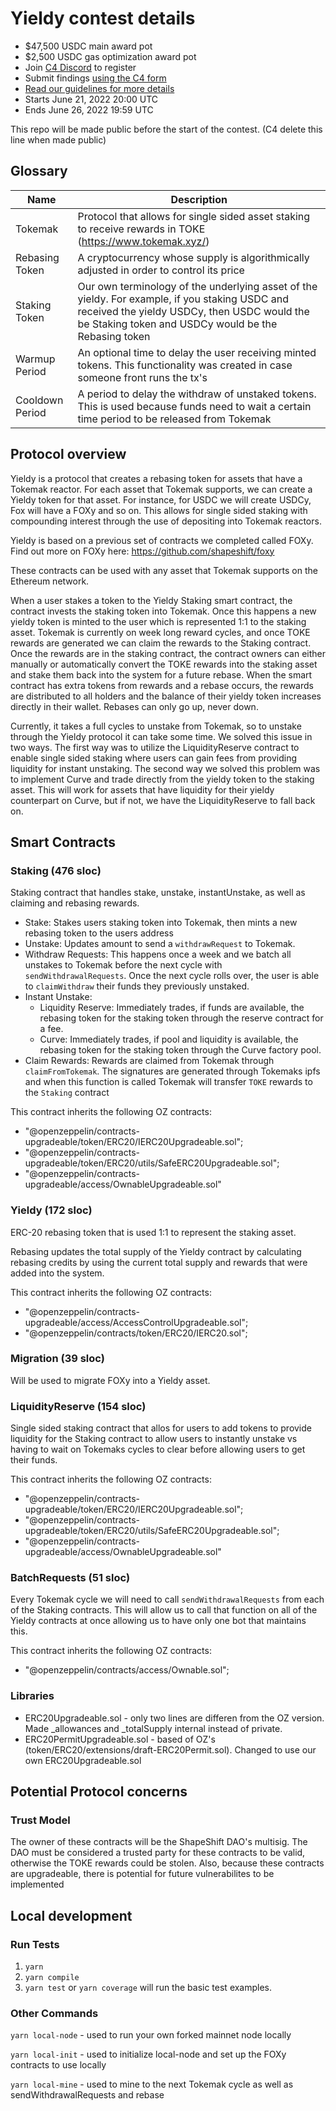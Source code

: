 # Yieldy contest details
- $47,500 USDC main award pot
- $2,500 USDC gas optimization award pot
- Join [C4 Discord](https://discord.gg/code4rena) to register
- Submit findings [using the C4 form](https://code4rena.com/contests/2022-06-yieldy-contest/submit)
- [Read our guidelines for more details](https://docs.code4rena.com/roles/wardens)
- Starts June 21, 2022 20:00 UTC
- Ends June 26, 2022 19:59 UTC

This repo will be made public before the start of the contest. (C4 delete this line when made public)

## Glossary

| Name | Description |
| -------- | -------- |
| Tokemak | Protocol that allows for single sided asset staking to receive rewards in TOKE (https://www.tokemak.xyz/) |
| Rebasing Token | A cryptocurrency whose supply is algorithmically adjusted in order to control its price |
| Staking Token | Our own terminology of the underlying asset of the yieldy.  For example, if you staking USDC and received the yieldy USDCy, then USDC would the be Staking token and USDCy would be the Rebasing token |
| Warmup Period | An optional time to delay the user receiving minted tokens.  This functionality was created in case someone front runs the tx's |
| Cooldown Period | A period to delay the withdraw of unstaked tokens.  This is used because funds need to wait a certain time period to be released from Tokemak |


## Protocol overview

Yieldy is a protocol that creates a rebasing token for assets that have a Tokemak reactor.  For each asset that Tokemak supports, we can create a Yieldy token for that asset.  For instance, for USDC we will create USDCy, Fox will have a FOXy and so on.  This allows for single sided staking with compounding interest through the use of depositing into Tokemak reactors.

Yieldy is based on a previous set of contracts we completed called FOXy.  Find out more on FOXy here: https://github.com/shapeshift/foxy

These contracts can be used with any asset that Tokemak supports on the Ethereum network.

When a user stakes a token to the Yieldy Staking smart contract, the contract invests the staking token into Tokemak.  Once this happens a new yieldy token is minted to the user which is represented 1:1 to the staking asset. Tokemak is currently on week long reward cycles, and once TOKE rewards are generated we can claim the rewards to the Staking contract.  Once the rewards are in the staking contract, the contract owners can either manually or automatically convert the TOKE rewards into the staking asset and stake them back into the system for a future rebase.  When the smart contract has extra tokens from rewards and a rebase occurs, the rewards are distributed to all holders and the balance of their yieldy token increases directly in their wallet.  Rebases can only go up, never down.

Currently, it takes a full cycles to unstake from Tokemak, so to unstake through the Yieldy protocol it can take some time.  We solved this issue in two ways.  The first way was to utilize the LiquidityReserve contract to enable single sided staking where users can gain fees from providing liquidity for instant unstaking.  The second way we solved this problem was to implement Curve and trade directly from the yieldy token to the staking asset.  This will work for assets that have liquidity for their yieldy counterpart on Curve, but if not, we have the LiquidityReserve to fall back on.

## Smart Contracts

### Staking (476 sloc)

Staking contract that handles stake, unstake, instantUnstake, as well as claiming and rebasing rewards.

- Stake: Stakes users staking token into Tokemak, then mints a new rebasing token to the users address
- Unstake: Updates amount to send a `withdrawRequest` to Tokemak.
- Withdraw Requests: This happens once a week and we batch all unstakes to Tokemak before the next cycle with `sendWithdrawalRequests`.  Once the next cycle rolls over, the user is able to `claimWithdraw` their funds they previously unstaked.
- Instant Unstake:
  - Liquidity Reserve: Immediately trades, if funds are available, the rebasing token for the staking token through the reserve contract for a fee. 
  - Curve: Immediately trades, if pool and liquidity is available, the rebasing token for the staking token through the Curve factory pool. 
- Claim Rewards:  Rewards are claimed from Tokemak through `claimFromTokemak`.  The signatures are generated through Tokemaks ipfs and when this function is called Tokemak will transfer `TOKE` rewards to the `Staking` contract


This contract inherits the following OZ contracts:
- "@openzeppelin/contracts-upgradeable/token/ERC20/IERC20Upgradeable.sol";
- "@openzeppelin/contracts-upgradeable/token/ERC20/utils/SafeERC20Upgradeable.sol";
- "@openzeppelin/contracts-upgradeable/access/OwnableUpgradeable.sol"
  
### Yieldy (172 sloc)

ERC-20 rebasing token that is used 1:1 to represent the staking asset.

Rebasing updates the total supply of the Yieldy contract by calculating rebasing credits by using the current total supply and rewards that were added into the system.

This contract inherits the following OZ contracts:
- "@openzeppelin/contracts-upgradeable/access/AccessControlUpgradeable.sol";
- "@openzeppelin/contracts/token/ERC20/IERC20.sol";

### Migration (39 sloc)

Will be used to migrate FOXy into a Yieldy asset.

### LiquidityReserve (154 sloc)

Single sided staking contract that allos for users to add tokens to provide liquidity for the Staking contract to allow users to instantly unstake vs having to wait on Tokemaks cycles to clear before allowing users to get their funds.

This contract inherits the following OZ contracts:
- "@openzeppelin/contracts-upgradeable/token/ERC20/IERC20Upgradeable.sol";
- "@openzeppelin/contracts-upgradeable/token/ERC20/utils/SafeERC20Upgradeable.sol";
- "@openzeppelin/contracts-upgradeable/access/OwnableUpgradeable.sol"

### BatchRequests (51 sloc)

Every Tokemak cycle we will need to call `sendWithdrawalRequests` from each of the Staking contracts.  This will allow us to call that function on all of the Yieldy contracts at once allowing us to have only one bot that maintains this.

This contract inherits the following OZ contracts:
- "@openzeppelin/contracts/access/Ownable.sol";

### Libraries

- ERC20Upgradeable.sol - only two lines are differen from the OZ version.  Made _allowances and _totalSupply internal instead of private.
- ERC20PermitUpgradeable.sol - based of OZ's (token/ERC20/extensions/draft-ERC20Permit.sol).  Changed to use our own ERC20Upgradeable.sol

## Potential Protocol concerns

### Trust Model

The owner of these contracts will be the ShapeShift DAO's multisig.  The DAO must be considered a trusted party for these contracts to be valid, otherwise the TOKE rewards could be stolen.  Also, because these contracts are upgradeable, there is potential for future vulnerabilites to be implemented

## Local development

### Run Tests

1. `yarn`
2. `yarn compile`
3. `yarn test` or `yarn coverage` will run the basic test examples.

### Other Commands

`yarn local-node` - used to run your own forked mainnet node locally

`yarn local-init` - used to initialize local-node and set up the FOXy contracts to use locally

`yarn local-mine` - used to mine to the next Tokemak cycle as well as sendWithdrawalRequests and rebase



